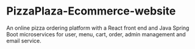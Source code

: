 # PizzaPlaza-Ecommerce-website
An online pizza ordering platform with a React front end and Java Spring Boot microservices for user, menu, cart, order, admin management and email service.

